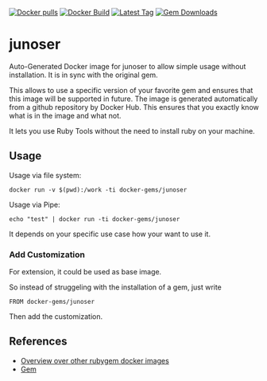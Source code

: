 [![Docker pulls](https://img.shields.io/docker/pulls/rubygem/junoser.svg)](https://hub.docker.com/r/rubygem/junoser/)
[![Docker Build](https://img.shields.io/docker/automated/rubygem/junoser.svg)](https://hub.docker.com/r/rubygem/junoser/)
[![Latest Tag](https://img.shields.io/github/tag/docker-rubygem/junoser.svg)](https://hub.docker.com/r/rubygem/junoser/)
[![Gem Downloads](https://img.shields.io/gem/dt/junoser.svg)](https://rubygems.org/gems/junoser/)
# junoser

Auto-Generated Docker image for junoser to allow simple usage without installation.
It is in sync with the original gem.

This allows to use a specific version of your favorite gem and ensures that this image will be supported in future.
The image is generated automatically from a github repository by Docker Hub.
This ensures that you exactly know what is in the image and what not.

It lets you use Ruby Tools without the need to install ruby on your machine.

## Usage

Usage via file system:

`docker run -v $(pwd):/work -ti docker-gems/junoser`

Usage via Pipe:

`echo "test" | docker run -ti docker-gems/junoser`

It depends on your specific use case how your want to use it.

### Add Customization

For extension, it could be used as base image.

So instead of struggeling with the installation of a gem, just write

`FROM docker-gems/junoser`

Then add the customization.

## References

 - [Overview over other rubygem docker images](https://github.com/thinkbot/docker-rubygem)
 - [Gem](https://rubygems.org/gems/junoser/)
